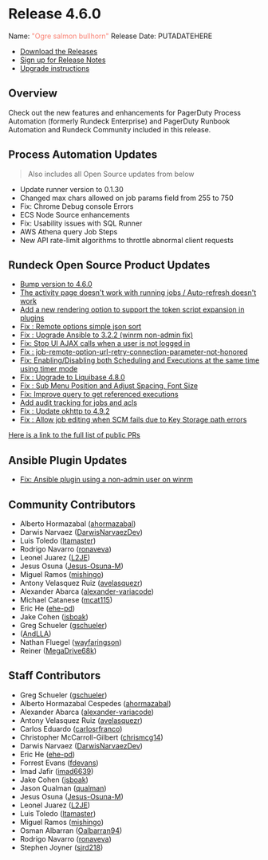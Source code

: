 # Release 4.6.0

Name: <span style="color: salmon"><span class="glyphicon glyphicon-bullhorn"></span> "Ogre salmon bullhorn"</span>
Release Date: PUTADATEHERE

- [Download the Releases](https://download.rundeck.com/)
- [Sign up for Release Notes](https://www.rundeck.com/release-notes-signup)
- [Upgrade instructions](/upgrading/)

## Overview

Check out the new features and enhancements for PagerDuty Process Automation (formerly Rundeck Enterprise) and PagerDuty Runbook Automation and Rundeck Community included in this release.

## Process Automation Updates

> Also includes all Open Source updates from below

* Update runner version to 0.1.30
* Changed max chars allowed on job params field from 255 to 750
* Fix: Chrome Debug console Errors
* ECS Node Source enhancements
* Fix: Usability issues with SQL Runner
* AWS Athena query Job Steps
* New API rate-limit algorithms to throttle abnormal client requests


## Rundeck Open Source Product Updates

* [Bump version to 4.6.0](https://github.com/rundeck/rundeck/pull/7883)
* [The activity page doesn&#39;t work with running jobs / Auto-refresh doesn&#39;t work](https://github.com/rundeck/rundeck/pull/7882)
* [Add a new rendering option to support the token script expansion in plugins](https://github.com/rundeck/rundeck/pull/7877)
* [Fix : Remote options simple json sort](https://github.com/rundeck/rundeck/pull/7872)
* [Fix : Upgrade Ansible to 3.2.2 (winrm non-admin fix)](https://github.com/rundeck/rundeck/pull/7863)
* [Fix: Stop UI AJAX calls when a user is not logged in](https://github.com/rundeck/rundeck/pull/7861)
* [Fix : job-remote-option-url-retry-connection-parameter-not-honored](https://github.com/rundeck/rundeck/pull/7856)
* [Fix: Enabling/Disabling both Scheduling and Executions at the same time using timer mode](https://github.com/rundeck/rundeck/pull/7842)
* [Fix : Upgrade to Liquibase 4.8.0](https://github.com/rundeck/rundeck/pull/7831)
* [Fix : Sub Menu Position and Adjust Spacing, Font Size](https://github.com/rundeck/rundeck/pull/7830)
* [Fix: Improve query to get referenced executions](https://github.com/rundeck/rundeck/pull/7827)
* [Add audit tracking for jobs and acls](https://github.com/rundeck/rundeck/pull/7826)
* [Fix : Update okhttp to 4.9.2](https://github.com/rundeck/rundeck/pull/7825)
* [Fix : Allow job editing when SCM fails due to Key Storage path errors](https://github.com/rundeck/rundeck/pull/7786)


[Here is a link to the full list of public PRs](https://github.com/rundeck/rundeck/pulls?q=is%3Apr+milestone%3A4.6.0+is%3Aclosed)

## Ansible Plugin Updates
* [Fix: Ansible plugin using a non-admin user on winrm](https://github.com/rundeck-plugins/ansible-plugin/pull/324)


## Community Contributors

* Alberto Hormazabal ([ahormazabal](https://github.com/ahormazabal))
* Darwis Narvaez ([DarwisNarvaezDev](https://github.com/DarwisNarvaezDev))
* Luis Toledo ([ltamaster](https://github.com/ltamaster))
* Rodrigo Navarro ([ronaveva](https://github.com/ronaveva))
* Leonel Juarez ([L2JE](https://github.com/L2JE))
* Jesus Osuna ([Jesus-Osuna-M](https://github.com/Jesus-Osuna-M))
* Miguel Ramos ([mishingo](https://github.com/mishingo))
* Antony Velasquez Ruiz ([avelasquezr](https://github.com/avelasquezr))
* Alexander Abarca ([alexander-variacode](https://github.com/alexander-variacode))
* Michael Catanese ([mcat115](https://github.com/mcat115))
* Eric He ([ehe-pd](https://github.com/ehe-pd))
* Jake Cohen ([jsboak](https://github.com/jsboak))
* Greg Schueler ([gschueler](https://github.com/gschueler))
*  ([AndLLA](https://github.com/AndLLA))
* Nathan Fluegel ([wayfaringson](https://github.com/wayfaringson))
* Reiner ([MegaDrive68k](https://github.com/MegaDrive68k))


## Staff Contributors

* Greg Schueler ([gschueler](https://github.com/gschueler))
* Alberto Hormazabal Cespedes ([ahormazabal](https://github.com/ahormazabal))
* Alexander Abarca ([alexander-variacode](https://github.com/alexander-variacode))
* Antony Velasquez Ruiz ([avelasquezr](https://github.com/avelasquezr))
* Carlos Eduardo ([carlosrfranco](https://github.com/carlosrfranco))
* Christopher McCarroll-Gilbert ([chrismcg14](https://github.com/chrismcg14))
* Darwis Narvaez ([DarwisNarvaezDev](https://github.com/DarwisNarvaezDev))
* Eric He ([ehe-pd](https://github.com/ehe-pd))
* Forrest Evans ([fdevans](https://github.com/fdevans))
* Imad Jafir ([imad6639](https://github.com/imad6639))
* Jake Cohen ([jsboak](https://github.com/jsboak))
* Jason Qualman ([qualman](https://github.com/qualman))
* Jesus Osuna ([Jesus-Osuna-M](https://github.com/Jesus-Osuna-M))
* Leonel Juarez ([L2JE](https://github.com/L2JE))
* Luis Toledo ([ltamaster](https://github.com/ltamaster))
* Miguel Ramos ([mishingo](https://github.com/mishingo))
* Osman Albarran ([Oalbarran94](https://github.com/Oalbarran94))
* Rodrigo Navarro ([ronaveva](https://github.com/ronaveva))
* Stephen Joyner ([sjrd218](https://github.com/sjrd218))
